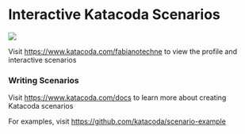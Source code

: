 # Interactive Katacoda Scenarios

[![](http://shields.katacoda.com/katacoda/fabianotechne/count.svg)](https://www.katacoda.com/fabianotechne "Get your profile on Katacoda.com")

Visit https://www.katacoda.com/fabianotechne to view the profile and interactive scenarios

### Writing Scenarios
Visit https://www.katacoda.com/docs to learn more about creating Katacoda scenarios

For examples, visit https://github.com/katacoda/scenario-example
